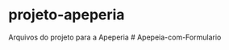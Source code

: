 # projeto-apeperia
Arquivos do projeto para a Apeperia
#   A p e p e i a - c o m - F o r m u l a r i o  
 